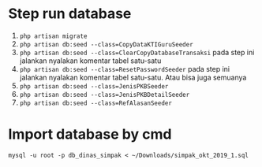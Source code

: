 # Step run database
1. `php artisan migrate`
2. `php artisan db:seed --class=CopyDataKTIGuruSeeder`
3. `php artisan db:seed --class=ClearCopyDatabaseTransaksi` pada step ini jalankan nyalakan komentar tabel satu-satu
4. `php artisan db:seed --class=ResetPasswordSeeder` pada step ini jalankan nyalakan komentar tabel satu-satu. Atau bisa juga semuanya
5. `php artisan db:seed --class=JenisPKBSeeder`
6. `php artisan db:seed --class=JenisPKBDetailSeeder`
7. `php artisan db:seed --class=RefAlasanSeeder`


# Import database by cmd
`mysql -u root -p db_dinas_simpak < ~/Downloads/simpak_okt_2019_1.sql`